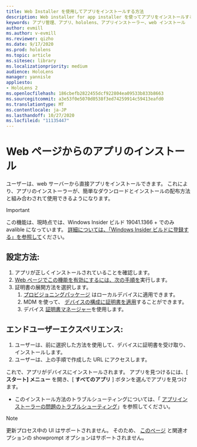 ```yaml
---
title: Web Installer を使用してアプリをインストールする方法
description: Web installer for app installer を使ってアプリをインストールする
keywords: アプリ管理、アプリ、hololens、アプリインストーラー、web インストール
author: evmill
ms.author: v-evmill
ms.reviewer: qizho
ms.date: 9/17/2020
ms.prod: hololens
ms.topic: article
ms.sitesec: library
ms.localizationpriority: medium
audience: HoloLens
manager: yannisle
appliesto:
- HoloLens 2
ms.openlocfilehash: 186cbefb2822455dcf922804ea09533b833b8663
ms.sourcegitcommit: a3e53f0e5070d0538f3ed74259914c59413eafd0
ms.translationtype: MT
ms.contentlocale: ja-JP
ms.lasthandoff: 10/27/2020
ms.locfileid: "11135447"
---
```

# Web ページからのアプリのインストール

ユーザーは、web サーバーから直接アプリをインストールできます。 これにより、アプリのインストーラーが、簡単なダウンロードとインストールの配布方法と組み合わされて使用できるようになります。 

> [!IMPORTANT]
> この機能は、現時点では、Windows Insider ビルド 19041.1366 + でのみ avalible になっています。 [詳細については、「Windows Insider ビルドに登録する」を参照して](hololens-insider.md)ください。

## 設定方法:
1.  アプリが正しくインストールされていることを確認します。
1.  [Web ページでこの機能を有効にするには、次の手順を](https://docs.microsoft.com/windows/msix/app-installer/installing-windows10-apps-web#how-to-enable-this-on-a-webpage)実行します。 
1.  証明書の展開方法を選択します。 
    1.  [プロビジョニングパッケージ](hololens-provisioning.md) はローカルデバイスに適用できます。
    1.  MDM を使って、 [デバイスの構成に証明書を適用](https://docs.microsoft.com/mem/intune/protect/certificates-configure)することができます。
    1.  デバイス [証明書マネージャー](hololens-insider.md#certificate-manager)を使用します。 

## エンドユーザーエクスペリエンス:
1.  ユーザーは、前に選択した方法を使用して、デバイスに証明書を受け取り、インストールします。 
1.  ユーザーは、上の手順で作成した URL にアクセスします。

これで、アプリがデバイスにインストールされます。 アプリを見つけるには、[ **スタート] メニュー** を開き、[ **すべてのアプリ** ] ボタンを選んでアプリを見つけます。 

-   このインストール方法のトラブルシューティングについては、「 [アプリインストーラーの問題のトラブルシューティング](https://docs.microsoft.com/windows/msix/app-installer/troubleshoot-appinstaller-issues)」を参照してください。 

> [!NOTE]
> 更新プロセス中の UI はサポートされません。 そのため、 [このページ](https://docs.microsoft.com/windows/msix/app-installer/update-settings) と関連オプションの showprompt オプションはサポートされません。
